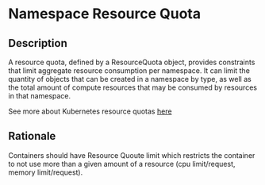 # Namespace Resource Quota

## Description

A resource quota, defined by a ResourceQuota object, provides constraints that limit aggregate resource consumption per namespace. It can limit the quantity of objects that can be created in a namespace by type, as well as the total amount of compute resources that may be consumed by resources in that namespace.

See more about Kubernetes resource quotas [here](https://kubernetes.io/docs/concepts/policy/resource-quotas/)

## Rationale

Containers should have Resource Quoute limit which restricts the container to not use more than a given amount of a resource (cpu limit/request, memory limit/request).
